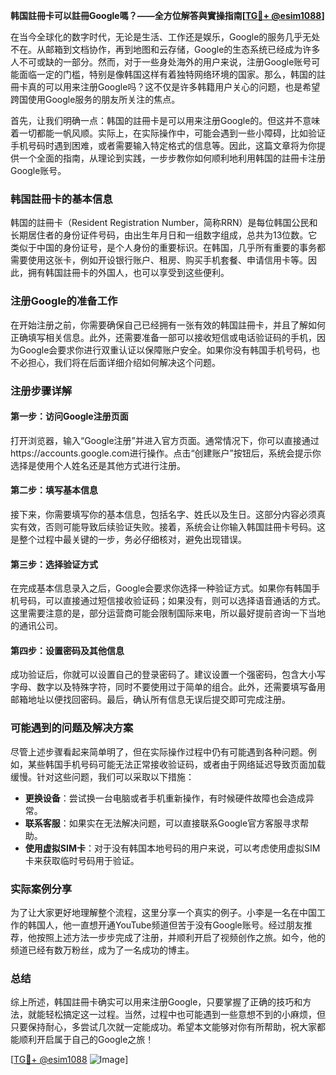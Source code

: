 **韩国註冊卡可以註冊Google嗎？——全方位解答與實操指南[[TG💪+ @esim1088](https://t.me/s/esim1088)]**

在当今全球化的数字时代，无论是生活、工作还是娱乐，Google的服务几乎无处不在。从邮箱到文档协作，再到地图和云存储，Google的生态系统已经成为许多人不可或缺的一部分。然而，对于一些身处海外的用户来说，注册Google账号可能面临一定的门槛，特别是像韩国这样有着独特网络环境的国家。那么，韩国的註冊卡真的可以用来注册Google吗？这不仅是许多韩籍用户关心的问题，也是希望跨国使用Google服务的朋友所关注的焦点。

首先，让我们明确一点：韩国的註冊卡是可以用来注册Google的。但这并不意味着一切都能一帆风顺。实际上，在实际操作中，可能会遇到一些小障碍，比如验证手机号码时遇到困难，或者需要输入特定格式的信息等。因此，这篇文章将为你提供一个全面的指南，从理论到实践，一步步教你如何顺利地利用韩国的註冊卡注册Google账号。

### 韩国註冊卡的基本信息

韩国的註冊卡（Resident Registration Number，简称RRN）是每位韩国公民和长期居住者的身份证件号码，由出生年月日和一组数字组成，总共为13位数。它类似于中国的身份证号，是个人身份的重要标识。在韩国，几乎所有重要的事务都需要使用这张卡，例如开设银行账户、租房、购买手机套餐、申请信用卡等。因此，拥有韩国註冊卡的外国人，也可以享受到这些便利。

### 注册Google的准备工作

在开始注册之前，你需要确保自己已经拥有一张有效的韩国註冊卡，并且了解如何正确填写相关信息。此外，还需要准备一部可以接收短信或电话验证码的手机，因为Google会要求你进行双重认证以保障账户安全。如果你没有韩国手机号码，也不必担心，我们将在后面详细介绍如何解决这个问题。

### 注册步骤详解

#### 第一步：访问Google注册页面

打开浏览器，输入“Google注册”并进入官方页面。通常情况下，你可以直接通过https://accounts.google.com进行操作。点击“创建账户”按钮后，系统会提示你选择是使用个人姓名还是其他方式进行注册。

#### 第二步：填写基本信息

接下来，你需要填写你的基本信息，包括名字、姓氏以及生日。这部分内容必须真实有效，否则可能导致后续验证失败。接着，系统会让你输入韩国註冊卡号码。这是整个过程中最关键的一步，务必仔细核对，避免出现错误。

#### 第三步：选择验证方式

在完成基本信息录入之后，Google会要求你选择一种验证方式。如果你有韩国手机号码，可以直接通过短信接收验证码；如果没有，则可以选择语音通话的方式。这里需要注意的是，部分运营商可能会限制国际来电，所以最好提前咨询一下当地的通讯公司。

#### 第四步：设置密码及其他信息

成功验证后，你就可以设置自己的登录密码了。建议设置一个强密码，包含大小写字母、数字以及特殊字符，同时不要使用过于简单的组合。此外，还需要填写备用邮箱地址以便找回密码。最后，确认所有信息无误后提交即可完成注册。

### 可能遇到的问题及解决方案

尽管上述步骤看起来简单明了，但在实际操作过程中仍有可能遇到各种问题。例如，某些韩国手机号码可能无法正常接收验证码，或者由于网络延迟导致页面加载缓慢。针对这些问题，我们可以采取以下措施：

- **更换设备**：尝试换一台电脑或者手机重新操作，有时候硬件故障也会造成异常。
- **联系客服**：如果实在无法解决问题，可以直接联系Google官方客服寻求帮助。
- **使用虚拟SIM卡**：对于没有韩国本地号码的用户来说，可以考虑使用虚拟SIM卡来获取临时号码用于验证。

### 实际案例分享

为了让大家更好地理解整个流程，这里分享一个真实的例子。小李是一名在中国工作的韩国人，他一直想开通YouTube频道但苦于没有Google账号。经过朋友推荐，他按照上述方法一步步完成了注册，并顺利开启了视频创作之旅。如今，他的频道已经有数万粉丝，成为了一名成功的博主。

### 总结

综上所述，韩国註冊卡确实可以用来注册Google，只要掌握了正确的技巧和方法，就能轻松搞定这一过程。当然，过程中也可能遇到一些意想不到的小麻烦，但只要保持耐心，多尝试几次就一定能成功。希望本文能够对你有所帮助，祝大家都能顺利开启属于自己的Google之旅！

[[TG💪+ @esim1088](https://t.me/s/esim1088) ![Image](https://i.postimg.cc/4NQfJmqS/Snipaste-2025-05-13-00-14-12.png)]